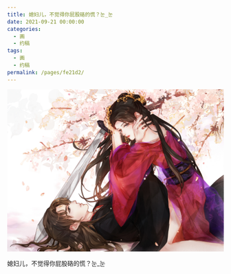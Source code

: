 ```yaml
---
title: 媳妇儿，不觉得你屁股硌的慌？눈_눈
date: 2021-09-21 00:00:00
categories: 
  - 画
  - 约稿
tags: 
  - 画
  - 约稿
permalink: /pages/fe21d2/
---
```


![6](/img/bingzhenqishui/6.jpg)

媳妇儿，不觉得你屁股硌的慌？눈_눈

<!-- more -->
